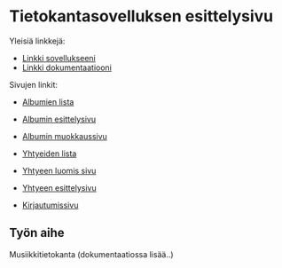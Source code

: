 # Tietokantasovelluksen esittelysivu

Yleisiä linkkejä:

* [Linkki sovellukseeni](http://hasasami.users.cs.helsinki.fi/musiikkitietokanta/)
* [Linkki dokumentaatiooni](https://github.com/sambo1111/Tsoha-Bootstrap/blob/master/doc/dokumentaatio.md)

Sivujen linkit:

* [Albumien lista](http://hasasami.users.cs.helsinki.fi/musiikkitietokanta/album)
* [Albumin esittelysivu](http://hasasami.users.cs.helsinki.fi/musiikkitietokanta/album/1)
* [Albumin muokkaussivu](http://hasasami.users.cs.helsinki.fi/musiikkitietokanta/album/1/edit)

* [Yhtyeiden lista](http://hasasami.users.cs.helsinki.fi/musiikkitietokanta/band/)
* [Yhtyeen luomis sivu](http://hasasami.users.cs.helsinki.fi/musiikkitietokanta/band/new)
* [Yhtyeen esittelysivu](http://hasasami.users.cs.helsinki.fi/musiikkitietokanta/band/1)

* [Kirjautumissivu](http://hasasami.users.cs.helsinki.fi/musiikkitietokanta/login)
## Työn aihe

Musiikkitietokanta (dokumentaatiossa lisää..)
